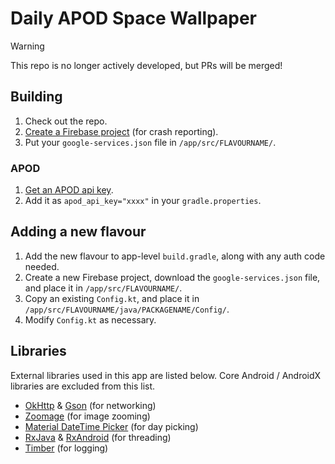 
# Daily APOD Space Wallpaper

> [!WARNING]
> This repo is no longer actively developed, but PRs will be merged!

## Building

1. Check out the repo.
2. [Create a Firebase project](https://console.firebase.google.com/u/0/) (for crash reporting).
3. Put your `google-services.json` file in `/app/src/FLAVOURNAME/`. 

### APOD

1. [Get an APOD api key](https://api.nasa.gov/index.html#apply-for-an-api-key).
2. Add it as `apod_api_key="xxxx"` in your `gradle.properties`.

## Adding a new flavour

1. Add the new flavour to app-level `build.gradle`, along with any auth code needed.
2. Create a new Firebase project, download the `google-services.json` file, and place it in `/app/src/FLAVOURNAME/`.
3. Copy an existing `Config.kt`, and place it in `/app/src/FLAVOURNAME/java/PACKAGENAME/Config/`.
4. Modify `Config.kt` as necessary.

## Libraries
External libraries used in this app are listed below. Core Android / AndroidX libraries are excluded from this list.

* [OkHttp](https://github.com/square/okhttp) & [Gson](https://github.com/google/gson) (for networking)
* [Zoomage](https://github.com/jsibbold/zoomage) (for image zooming)
* [Material DateTime Picker](https://github.com/wdullaer/MaterialDateTimePicker) (for day picking)
* [RxJava](https://github.com/ReactiveX/RxJava) & [RxAndroid](https://github.com/ReactiveX/RxAndroid) (for threading)
* [Timber](https://github.com/JakeWharton/timber) (for logging)